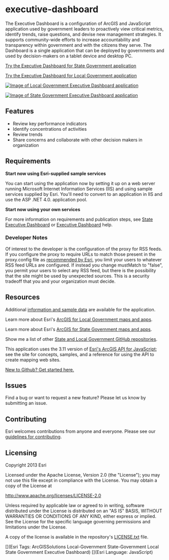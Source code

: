 # executive-dashboard

The Executive Dashboard is a configuration of ArcGIS and JavaScript application used by government leaders to proactively view critical metrics, identify trends, raise questions, and devise new management strategies.  It supports community-wide efforts to increase accountability and transparency within government and with the citizens they serve.   The Dashboard is a single application that can be deployed by  governments and used by decision-makers on a tablet device and desktop PC.

[Try the Executive Dashboard for State Government application](http://links.esri.com/stategovernment/tryit/StateDashboard/)

[Try the Executive Dashboard for Local Government application](http://links.esri.com/localgovernment/tryit/ExecutiveDashboard/)

[![Image of Local Government Executive Dashboard application](executive-dashboard.png "Executive Dashboard application")](http://links.esri.com/stategovernment/tryit/StateDashboard/)

[![Image of State Government Executive Dashboard application](stategovernment-execdashboard.png "Executive Dashboard application")](http://links.esri.com/stategovernment/tryit/StateDashboard/)

## Features

* Review key performance indicators
* Identify concentrations of activities
* Review trends
* Share concerns and collaborate with other decision makers in organization

## Requirements

**Start now using Esri-supplied sample services**

You can start using the application now by setting it up on a web server running Microsoft Internet Information Services (IIS) and using sample services supplied by Esri.
You'll need to convert to an application in IIS and use the ASP .NET 4.0. application pool.

**Start now using your own services**

For more information on requirements and publication steps, see [State Executive Dashboard](http://links.esri.com/stategovernment/help/10.2/ExecutiveDashboard) or [Executive Dashboard](http://links.esri.com/localgovernment/help/10.2/ExecutiveDashboard) help.

### Developer Notes

Of interest to the developer is the configuration of the proxy for RSS
feeds. If you configure the proxy to require URLs to match those present in the proxy.config file
as [recommended by Esri](http://help.arcgis.com/en/webapi/javascript/arcgis/help/jshelp_start.htm#jshelp/ags_proxy.htm),
you limit your users to whatever RSS feed URLs are configured. If instead you change mustMatch to
"false", you permit your users to select any RSS feed, but there is the possibility that the site
might be used by unexpected sources. This is a security tradeoff that you and your organization must
decide.

## Resources

Additional [information and sample data](http://www.arcgis.com/home/item.html?id=3cb2ddb370be4b4aa76a03f39ab69b3a) are available for the application.

Learn more about Esri's [ArcGIS for Local Government maps and apps](http://solutions.arcgis.com/local-government/).

Learn more about Esri's [ArcGIS for State Government maps and apps](http://solutions.arcgis.com/state-government/).

Show me a list of other [State and Local Government GitHub repositories](http://esri.github.io/#Government).

This application uses the 3.11 version of [Esri's ArcGIS API for JavaScript](http://help.arcgis.com/en/webapi/javascript/arcgis/); see the site for concepts, samples, and a reference for using the API to create mapping web sites.

[New to Github? Get started here.](http://htmlpreview.github.com/?https://github.com/Esri/esri.github.com/blob/master/help/esri-getting-to-know-github.html)

## Issues

Find a bug or want to request a new feature?  Please let us know by submitting an issue.

## Contributing

Esri welcomes contributions from anyone and everyone.
Please see our [guidelines for contributing](https://github.com/esri/contributing).

## Licensing

Copyright 2013 Esri

Licensed under the Apache License, Version 2.0 (the "License");
you may not use this file except in compliance with the License.
You may obtain a copy of the License at

   http://www.apache.org/licenses/LICENSE-2.0

Unless required by applicable law or agreed to in writing, software
distributed under the License is distributed on an "AS IS" BASIS,
WITHOUT WARRANTIES OR CONDITIONS OF ANY KIND, either express or implied.
See the License for the specific language governing permissions and
limitations under the License.

A copy of the license is available in the repository's
[LICENSE.txt](LICENSE.txt) file.

[](Esri Tags: ArcGISSolutions Local-Government State-Government Local State Government Executive Dashboard)
[](Esri Language: JavaScript)
